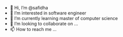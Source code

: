 - 👋 Hi, I’m @safidha
- 👀 I’m interested in software engineer
- 🌱 I’m currently learning master of computer science
- 💞️ I’m looking to collaborate on ...
- 📫 How to reach me ...

<!---
safidha/safidha is a ✨ special ✨ repository because its `README.md` (this file) appears on your GitHub profile.
You can click the Preview link to take a look at your changes.
--->
